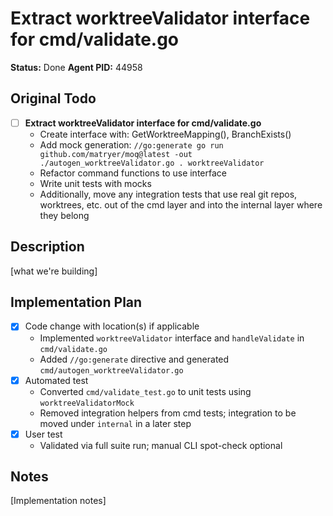 # Extract worktreeValidator interface for cmd/validate.go
**Status:** Done
**Agent PID:** 44958

## Original Todo
 - [ ] **Extract worktreeValidator interface for cmd/validate.go**
   - Create interface with: GetWorktreeMapping(), BranchExists()
   - Add mock generation: `//go:generate go run github.com/matryer/moq@latest -out ./autogen_worktreeValidator.go . worktreeValidator`
   - Refactor command functions to use interface
   - Write unit tests with mocks
   - Additionally, move any integration tests that use real git repos, worktrees, etc. out of the cmd layer and into the internal layer where they belong
 

## Description
[what we're building]

## Implementation Plan
- [x] Code change with location(s) if applicable
  - Implemented `worktreeValidator` interface and `handleValidate` in `cmd/validate.go`
  - Added `//go:generate` directive and generated `cmd/autogen_worktreeValidator.go`
- [x] Automated test
  - Converted `cmd/validate_test.go` to unit tests using `worktreeValidatorMock`
  - Removed integration helpers from cmd tests; integration to be moved under `internal` in a later step
- [x] User test
  - Validated via full suite run; manual CLI spot-check optional

## Notes
[Implementation notes]
